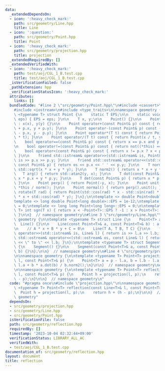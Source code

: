 ```yaml
---
data:
  _extendedDependsOn:
  - icon: ':heavy_check_mark:'
    path: src/geometry/Line.hpp
    title: Line
  - icon: ':question:'
    path: src/geometry/Point.hpp
    title: Point
  - icon: ':heavy_check_mark:'
    path: src/geometry/projection.hpp
    title: projection
  _extendedRequiredBy: []
  _extendedVerifiedWith:
  - icon: ':heavy_check_mark:'
    path: test/aoj/CGL_1_B.test.cpp
    title: test/aoj/CGL_1_B.test.cpp
  _isVerificationFailed: false
  _pathExtension: hpp
  _verificationStatusIcon: ':heavy_check_mark:'
  attributes:
    links: []
  bundledCode: "#line 2 \"src/geometry/Point.hpp\"\n#include <cassert>\n#include <cmath>\n\
    #include <iostream>\n#include <type_traits>\n\nnamespace geometry {\n\ntemplate\
    \ <typename T> struct Point {\n    static T EPS;\n\n    static void set_eps(T\
    \ eps) { EPS = eps; }\n\n    T x, y;\n\n    Point() {}\n\n    Point(T x, T y)\
    \ : x(x), y(y) {}\n\n    Point operator+(const Point& p) const { return Point(x\
    \ + p.x, y + p.y); }\n\n    Point operator-(const Point& p) const { return Point(x\
    \ - p.x, y - p.y); }\n\n    Point operator*(T t) const { return Point(x * t, y\
    \ * t); }\n\n    Point operator/(T t) const { return Point(x / t, y / t); }\n\n\
    \    bool operator==(const Point& p) const { return x == p.x and y == p.y; }\n\
    \n    bool operator!=(const Point& p) const { return not((*this) == p); }\n\n\
    \    bool operator<(const Point& p) const { return x != p.x ? x < p.x : y < p.y;\
    \ }\n\n    friend std::istream& operator>>(std::istream& is, Point& p) { return\
    \ is >> p.x >> p.y; }\n\n    friend std::ostream& operator<<(std::ostream& os,\
    \ const Point& p) { return os << p.x << ' ' << p.y; }\n\n    T norm() { return\
    \ std::sqrt(x * x + y * y); }\n\n    T norm2() { return x * x + y * y; }\n\n \
    \   T arg() { return std::atan2(y, x); }\n\n    T dot(const Point& p) { return\
    \ x * p.x + y * p.y; }\n\n    T det(const Point& p) { return x * p.y - y * p.x;\
    \ }\n\n    Point perp() { return Point(-y, x); }\n\n    Point unit() { return\
    \ *this / norm(); }\n\n    Point normal() { return perp().unit(); }\n\n    Point\
    \ rotate(T rad) { return Point(std::cos(rad) * x - std::sin(rad) * y, std::sin(rad)\
    \ * x + std::cos(rad) * y); }\n};\n\ntemplate <> double Point<double>::EPS = 1e-9;\n\
    template <> long double Point<long double>::EPS = 1e-12;\ntemplate <> int Point<int>::EPS\
    \ = 0;\ntemplate <> long long Point<long long>::EPS = 0;\n\ntemplate <typename\
    \ T> int sgn(T x) { return x < -Point<T>::EPS ? -1 : x > Point<T>::EPS ? 1 : 0;\
    \ }\n\n}  // namespace geometry\n#line 3 \"src/geometry/Line.hpp\"\n\nnamespace\
    \ geometry {\n\ntemplate <typename T> struct Line {\n    Point<T> a, b;\n\n  \
    \  Line() {}\n\n    Line(const Point<T>& a, const Point<T>& b) : a(a), b(b) {}\n\
    \n    // A * x + B * y + C = 0\n    Line(T A, T B, T C) {}\n\n    friend std::istream&\
    \ operator>>(std::istream& is, Line& l) { return is >> l.a >> l.b; }\n\n    friend\
    \ std::ostream& operator<<(std::ostream& os, const Line& l) { return os << l.a\
    \ << \" to \" << l.b; }\n};\n\ntemplate <typename T> struct Segment : Line<T>\
    \ {\n    Segment() {}\n\n    Segment(const Point<T>& a, const Point<T>& b) : Line<T>(a,\
    \ b) {}\n};\n\n}  // namespace geometry\n#line 4 \"src/geometry/projection.hpp\"\
    \n\nnamespace geometry {\n\ntemplate <typename T> Point<T> projection(const Line<T>&\
    \ l, const Point<T>& p) {\n    Point<T> a = p - l.a, b = l.b - l.a;\n    return\
    \ l.a + b * a.dot(b) / b.norm2();\n}\n\n}  // namespace geometry\n#line 3 \"src/geometry/reflection.hpp\"\
    \n\nnamespace geometry {\n\ntemplate <typename T> Point<T> reflection(const Line<T>&\
    \ l, const Point<T>& p) {\n    Point h = projection(l, p);\n    return h + (h\
    \ - p);\n}\n\n}  // namespace geometry\n"
  code: "#pragma once\n#include \"projection.hpp\"\n\nnamespace geometry {\n\ntemplate\
    \ <typename T> Point<T> reflection(const Line<T>& l, const Point<T>& p) {\n  \
    \  Point h = projection(l, p);\n    return h + (h - p);\n}\n\n}  // namespace\
    \ geometry"
  dependsOn:
  - src/geometry/projection.hpp
  - src/geometry/Line.hpp
  - src/geometry/Point.hpp
  isVerificationFile: false
  path: src/geometry/reflection.hpp
  requiredBy: []
  timestamp: '2023-10-04 02:32:44+09:00'
  verificationStatus: LIBRARY_ALL_AC
  verifiedWith:
  - test/aoj/CGL_1_B.test.cpp
documentation_of: src/geometry/reflection.hpp
layout: document
title: reflection
---
```

